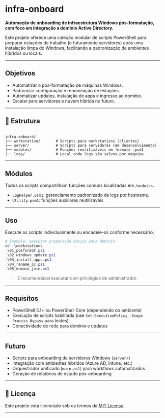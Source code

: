 # infra-onboard

**Automação de onboarding de infraestrutura Windows pós-formatação, com foco em integração a domínio Active Directory.**

Este projeto oferece uma coleção modular de scripts PowerShell para preparar estações de trabalho (e futuramente servidores) após uma instalação limpa do Windows, facilitando a padronização de ambientes híbridos ou locais.

---

## Objetivos

- Automatizar o pós-formatação de máquinas Windows.
- Padronizar configuração e renomeação de estações.
- Automatizar updates, instalação de apps e ingresso ao domínio.
- Escalar para servidores e nuvem híbrida no futuro.

---

## 📁 Estrutura

```

infra-onboard/
├── workstation/       # Scripts para workstations (clientes)
├── server/            # Scripts para servidores (em desenvolvimento)
├── modules/           # Funções reutilizáveis em formato .psm1
├── logs/              # Local onde logs são salvos por máquina

````

---

## Módulos

Todos os scripts compartilham funções comuns localizadas em `/modules`.

- `LogHelper.psm1`: gerenciamento padronizado de logs por hostname.
- `Utility.psm1`: funções auxiliares reutilizáveis.

---

## Uso

Execute os scripts individualmente ou encadeie-os conforme necessário:

```powershell
# Exemplo: executar preparação básica para domínio
cd .\workstation\
.\01_posformat.ps1
.\02_windows_update.ps1
.\03_install_apps.ps1
.\04_rename_pc.ps1
.\05_domain_join.ps1
````

> É recomendável executar com privilégios de administrador.

---

## Requisitos

* PowerShell 5.1+ ou PowerShell Core (dependendo do ambiente)
* Execução de scripts habilitada (use `Set-ExecutionPolicy -Scope Process Bypass` para testes)
* Conectividade de rede para domínio e updates

---

## Futuro

* Scripts para onboarding de servidores Windows (`server/`)
* Integração com ambientes híbridos (Azure AD, Intune, etc.)
* Orquestrador unificado (`main.ps1`) para workflows automatizados
* Geração de relatórios de estado pós-onboarding

---

## 📜 Licença

Este projeto está licenciado sob os termos da [MIT License](./LICENSE).


---
